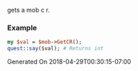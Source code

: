 gets a mob c r.
### Example

```perl
my $val = $mob->GetCR();
quest::say($val); # Returns int
```


Generated On 2018-04-29T00:30:15-07:00